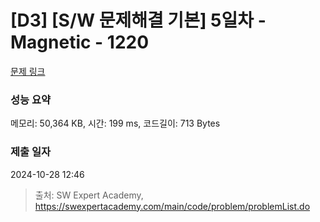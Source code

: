 # [D3] [S/W 문제해결 기본] 5일차 - Magnetic - 1220 

[문제 링크](https://swexpertacademy.com/main/code/problem/problemDetail.do?contestProbId=AV14hwZqABsCFAYD) 

### 성능 요약

메모리: 50,364 KB, 시간: 199 ms, 코드길이: 713 Bytes

### 제출 일자

2024-10-28 12:46



> 출처: SW Expert Academy, https://swexpertacademy.com/main/code/problem/problemList.do